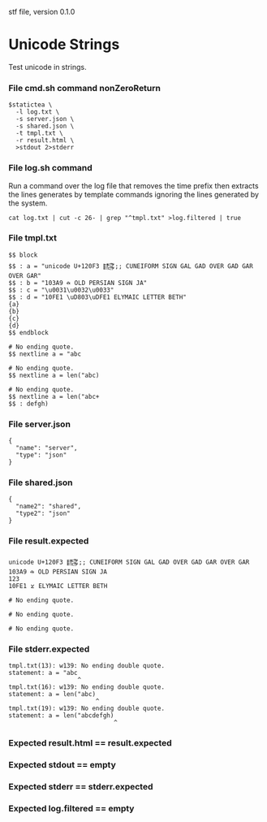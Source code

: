 stf file, version 0.1.0

# Unicode Strings

Test unicode in strings.

### File cmd.sh command nonZeroReturn

~~~
$statictea \
  -l log.txt \
  -s server.json \
  -s shared.json \
  -t tmpl.txt \
  -r result.html \
  >stdout 2>stderr
~~~


### File log.sh command

Run a command over the log file that removes the time prefix then
extracts the lines generates by template commands ignoring the lines
generated by the system.

~~~
cat log.txt | cut -c 26- | grep "^tmpl.txt" >log.filtered | true
~~~

### File tmpl.txt

~~~
$$ block
$$ : a = "unicode U+120F3 𒃳;; CUNEIFORM SIGN GAL GAD OVER GAD GAR OVER GAR"
$$ : b = "103A9 𐎩 OLD PERSIAN SIGN JA"
$$ : c = "\u0031\u0032\u0033"
$$ : d = "10FE1 \uD803\uDFE1 ELYMAIC LETTER BETH"
{a}
{b}
{c}
{d}
$$ endblock

# No ending quote.
$$ nextline a = "abc

# No ending quote.
$$ nextline a = len("abc)

# No ending quote.
$$ nextline a = len("abc+
$$ : defgh)

~~~

### File server.json

~~~
{
  "name": "server",
  "type": "json"
}
~~~

### File shared.json

~~~
{
  "name2": "shared",
  "type2": "json"
}
~~~

### File result.expected

~~~
unicode U+120F3 𒃳;; CUNEIFORM SIGN GAL GAD OVER GAD GAR OVER GAR
103A9 𐎩 OLD PERSIAN SIGN JA
123
10FE1 𐿡 ELYMAIC LETTER BETH

# No ending quote.

# No ending quote.

# No ending quote.

~~~

### File stderr.expected

~~~
tmpl.txt(13): w139: No ending double quote.
statement: a = "abc
                   ^
tmpl.txt(16): w139: No ending double quote.
statement: a = len("abc)
                        ^
tmpl.txt(19): w139: No ending double quote.
statement: a = len("abcdefgh)
                             ^
~~~

### Expected result.html == result.expected
### Expected stdout == empty
### Expected stderr == stderr.expected
### Expected log.filtered == empty
